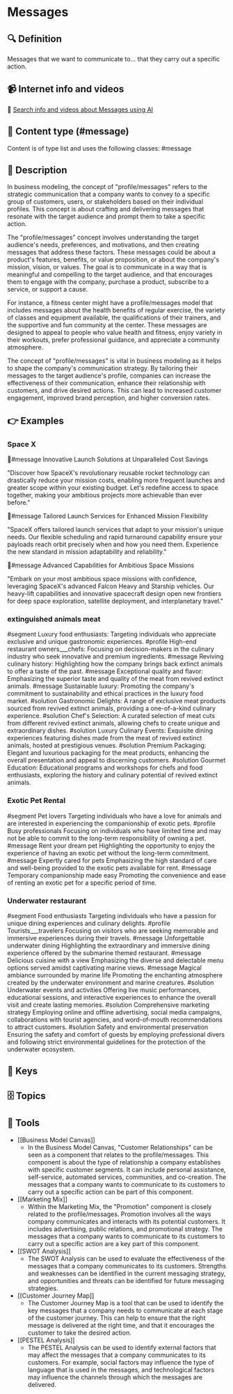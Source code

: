 
# Messages


## 🔍 Definition
Messages that we want to communicate to... that they carry out a specific action.


## 📹 Internet info and videos
🤖 [Search info and videos about Messages using AI](https://www.perplexity.ai/search?q=videos+about+Messages:+Messages+that+we+want+to+convey+to...+that+they+carry+out+a+specific+action
)


## 📰 Content type (#message)
Content is of type list and uses the following classes: #message


## 📖 Description
  In business modeling, the concept of "profile/messages" refers to the strategic communication that a company wants to convey to a specific group of customers, users, or stakeholders based on their individual profiles. This concept is about crafting and delivering messages that resonate with the target audience and prompt them to take a specific action.
  
  The "profile/messages" concept involves understanding the target audience's needs, preferences, and motivations, and then creating messages that address these factors. These messages could be about a product's features, benefits, or value proposition, or about the company's mission, vision, or values. The goal is to communicate in a way that is meaningful and compelling to the target audience, and that encourages them to engage with the company, purchase a product, subscribe to a service, or support a cause.
  
  For instance, a fitness center might have a profile/messages model that includes messages about the health benefits of regular exercise, the variety of classes and equipment available, the qualifications of their trainers, and the supportive and fun community at the center. These messages are designed to appeal to people who value health and fitness, enjoy variety in their workouts, prefer professional guidance, and appreciate a community atmosphere.
  
  The concept of "profile/messages" is vital in business modeling as it helps to shape the company's communication strategy. By tailoring their messages to the target audience's profile, companies can increase the effectiveness of their communication, enhance their relationship with customers, and drive desired actions. This can lead to increased customer engagement, improved brand perception, and higher conversion rates.


## 👉 Examples
  ### Space X
  📣#message Innovative Launch Solutions at Unparalleled Cost Savings
  
  "Discover how SpaceX's revolutionary reusable rocket technology can drastically reduce your mission costs, enabling more frequent launches and greater scope within your existing budget. Let's redefine access to space together, making your ambitious projects more achievable than ever before."
  
  📣#message Tailored Launch Services for Enhanced Mission Flexibility
  
  "SpaceX offers tailored launch services that adapt to your mission's unique needs. Our flexible scheduling and rapid turnaround capability ensure your payloads reach orbit precisely when and how you need them. Experience the new standard in mission adaptability and reliability."
  
  📣#message Advanced Capabilities for Ambitious Space Missions
  
  "Embark on your most ambitious space missions with confidence, leveraging SpaceX's advanced Falcon Heavy and Starship vehicles. Our heavy-lift capabilities and innovative spacecraft design open new frontiers for deep space exploration, satellite deployment, and interplanetary travel."
  ### 
  
  ### extinguished animals meat
  #segment Luxury food enthusiasts:
  	Targeting individuals who appreciate exclusive and unique gastronomic experiences.
  #profile High-end restaurant owners___chefs:
  	Focusing on decision-makers in the culinary industry who seek innovative and premium ingredients.
  #message Reviving culinary history:
  	Highlighting how the company brings back extinct animals to offer a taste of the past.
  #message Exceptional quality and flavor:
  	Emphasizing the superior taste and quality of the meat from revived extinct animals.
  #message Sustainable luxury:
  	Promoting the company's commitment to sustainability and ethical practices in the luxury food market.
  #solution Gastronomic Delights:
  	A range of exclusive meat products sourced from revived extinct animals, providing a one-of-a-kind culinary experience.
  #solution Chef's Selection:
  	A curated selection of meat cuts from different revived extinct animals, allowing chefs to create unique and extraordinary dishes.
  #solution Luxury Culinary Events:
  	Exquisite dining experiences featuring dishes made from the meat of revived extinct animals, hosted at prestigious venues.
  #solution Premium Packaging:
  	Elegant and luxurious packaging for the meat products, enhancing the overall presentation and appeal to discerning customers.
  #solution Gourmet Education:
  	Educational programs and workshops for chefs and food enthusiasts, exploring the history and culinary potential of revived extinct animals.
  ### Exotic Pet Rental
  #segment Pet lovers
  	Targeting individuals who have a love for animals and are interested in experiencing the companionship of exotic pets.
  #profile Busy professionals
  	Focusing on individuals who have limited time and may not be able to commit to the long-term responsibility of owning a pet.
  #message Rent your dream pet
  	Highlighting the opportunity to enjoy the experience of having an exotic pet without the long-term commitment.
  #message Expertly cared for pets
  	Emphasizing the high standard of care and well-being provided to the exotic pets available for rent.
  #message Temporary companionship made easy
  	Promoting the convenience and ease of renting an exotic pet for a specific period of time.
  ### Underwater restaurant
  #segment Food enthusiasts
  	Targeting individuals who have a passion for unique dining experiences and culinary delights.
  #profile Tourists___travelers
  	Focusing on visitors who are seeking memorable and immersive experiences during their travels.
  #message Unforgettable underwater dining
  	Highlighting the extraordinary and immersive dining experience offered by the submarine themed restaurant.
  #message Delicious cuisine with a view
  	Emphasizing the diverse and delectable menu options served amidst captivating marine views.
  #message Magical ambiance surrounded by marine life
  	Promoting the enchanting atmosphere created by the underwater environment and marine creatures.
  #solution Underwater events and activities
  	Offering live music performances, educational sessions, and interactive experiences to enhance the overall visit and create lasting memories.
  #solution Comprehensive marketing strategy
  	Employing online and offline advertising, social media campaigns, collaborations with tourist agencies, and word-of-mouth recommendations to attract customers.
  #solution Safety and environmental preservation
  	Ensuring the safety and comfort of guests by employing professional divers and following strict environmental guidelines for the protection of the underwater ecosystem.


## 🔑 Keys
  


## 🗄️ Topics
  


## 🧰 Tools
  - [[Business Model Canvas]]
    - In the Business Model Canvas, "Customer Relationships" can be seen as a component that relates to the profile/messages. This component is about the type of relationship a company establishes with specific customer segments. It can include personal assistance, self-service, automated services, communities, and co-creation. The messages that a company wants to communicate to its customers to carry out a specific action can be part of this component.
  - [[Marketing Mix]]
    - Within the Marketing Mix, the "Promotion" component is closely related to the profile/messages. Promotion involves all the ways company communicates and interacts with its potential customers. It includes advertising, public relations, and promotional strategy. The messages that a company wants to communicate to its customers to carry out a specific action are a key part of this component.
  - [[SWOT Analysis]]
    - The SWOT Analysis can be used to evaluate the effectiveness of the messages that a company communicates to its customers. Strengths and weaknesses can be identified in the current messaging strategy, and opportunities and threats can be identified for future messaging strategies.
  - [[Customer Journey Map]]
    - The Customer Journey Map is a tool that can be used to identify the key messages that a company needs to communicate at each stage of the customer journey. This can help to ensure that the right message is delivered at the right time, and that it encourages the customer to take the desired action.
  - [[PESTEL Analysis]]
    - The PESTEL Analysis can be used to identify external factors that may affect the messages that a company communicates to its customers. For example, social factors may influence the type of language that is used in the messages, and technological factors may influence the channels through which the messages are delivered.

